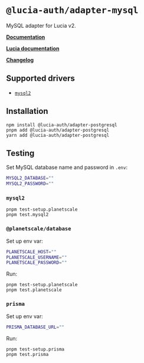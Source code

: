 # `@lucia-auth/adapter-mysql`

MySQL adapter for Lucia v2.

**[Documentation](https://lucia-auth.com/reference#lucia-authadapter-mysql)**

**[Lucia documentation](https://lucia-auth.com)**

**[Changelog](https://github.com/pilcrowOnPaper/lucia/blob/main/packages/adapter-mysql/CHANGELOG.md)**

## Supported drivers

- [`mysql2`](https://github.com/sidorares/node-mysql2)

## Installation

```
npm install @lucia-auth/adapter-postgresql
pnpm add @lucia-auth/adapter-postgresql
yarn add @lucia-auth/adapter-postgresql
```

## Testing

Set MySQL database name and password in `.env`:

```bash
MYSQL2_DATABASE=""
MYSQL2_PASSWORD=""
```

### `mysql2`

```
pnpm test-setup.planetscale
pnpm test.mysql2
```

### `@planetscale/database`

Set up env var:

```bash
PLANETSCALE_HOST=""
PLANETSCALE_USERNAME=""
PLANETSCALE_PASSWORD=""
```

Run:

```
pnpm test-setup.planetscale 
pnpm test.planetscale
```

### `prisma`

Set up env var:

```bash
PRISMA_DATABASE_URL=""
```

Run:

```
pnpm test-setup.prisma 
pnpm test.prisma
```